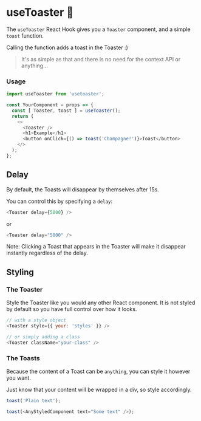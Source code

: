 # useToaster 🍞

The `useToaster` React Hook gives you a `Toaster` component, and a simple `toast` function.

Calling the function adds a toast in the Toaster :)
>It's as simple as that and there is no need for the context API or anything...

### Usage
```js
import useToaster from 'usetoaster';

const YourComponent = props => {
  const [ Toaster, toast ] = useToaster();
  return (
    <>
      <Toaster />
      <h1>Example</h1>
      <button onClick={() => toast('Champagne!')}>Toast</button>
    </>
  );
};
```

## Delay
By default, the Toasts will disappear by themselves after 15s.

You can control this by specifying a `delay`:
```js
<Toaster delay={5000} />
```
or
```js
<Toaster delay="5000" />
```

Note: Clicking a Toast that appears in the Toaster will make it disappear instantly regardless of the delay.

## Styling
### The Toaster
Style the Toaster like you would any other React component. It is not styled by default so you have full control over how it looks.
```js
// with a style object
<Toaster style={{ your: 'styles' }} />

// or simply adding a class
<Toaster className="your-class" />
```

### The Toasts
Because the content of a Toast can be `anything`, you can style it however you want.

Just know that your content will be wrapped in a div, so style accordingly.
```js
toast('Plain text');
```
```js
toast(<AnyStyledComponent text="Some text" />);
```